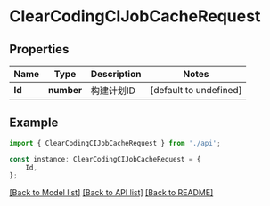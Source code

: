 # ClearCodingCIJobCacheRequest


## Properties

Name | Type | Description | Notes
------------ | ------------- | ------------- | -------------
**Id** | **number** | 构建计划ID | [default to undefined]

## Example

```typescript
import { ClearCodingCIJobCacheRequest } from './api';

const instance: ClearCodingCIJobCacheRequest = {
    Id,
};
```

[[Back to Model list]](../README.md#documentation-for-models) [[Back to API list]](../README.md#documentation-for-api-endpoints) [[Back to README]](../README.md)
